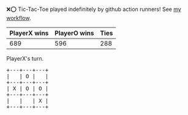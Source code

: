 :x::o: Tic-Tac-Toe played indefinitely by github action runners! See [my workflow](.github/workflows/play.yaml).

|PlayerX wins|PlayerO wins|Ties|
|-|-|-|
|689|596|288|

PlayerX's turn.

<pre>
+---+---+---+
|   | O |   |
+---+---+---+
| X | O | O |
+---+---+---+
|   |   | X |
+---+---+---+
</pre>